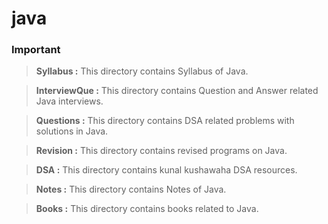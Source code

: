 # java

### Important
> **Syllabus :** This directory contains Syllabus of Java.

> **InterviewQue :** This directory contains Question and Answer related Java interviews.

> **Questions :** This directory contains DSA related problems with solutions in Java.

> **Revision :** This directory contains revised programs on Java.

> **DSA :** This directory contains kunal kushawaha DSA resources.

> **Notes :** This directory contains Notes of Java.

> **Books :** This directory contains books related to Java.


